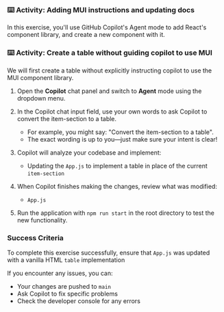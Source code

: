 ### :keyboard: Activity: Adding MUI instructions and updating docs

In this exercise, you'll use GitHub Copilot's Agent mode to add React's component library, and create a new component with it.

### :keyboard: Activity: Create a table without guiding copilot to use MUI

We will first create a table without explicitly instructing copilot to use the MUI component library.

1. Open the **Copilot** chat panel and switch to **Agent** mode using the dropdown menu.

1. In the Copilot chat input field, use your own words to ask Copilot to convert the item-section to a table.

   - For example, you might say: "Convert the item-section to a table".
   - The exact wording is up to you—just make sure your intent is clear!

1. Copilot will analyze your codebase and implement:
   - Updating the `App.js` to implement a table in place of the current `item-section`

1. When Copilot finishes making the changes, review what was modified:
   - `App.js`

1. Run the application with `npm run start` in the root directory to test the new functionality.

### Success Criteria

To complete this exercise successfully, ensure that `App.js` was updated with a vanilla HTML `table` implementation

If you encounter any issues, you can:
- Your changes are pushed to `main`
- Ask Copilot to fix specific problems
- Check the developer console for any errors
